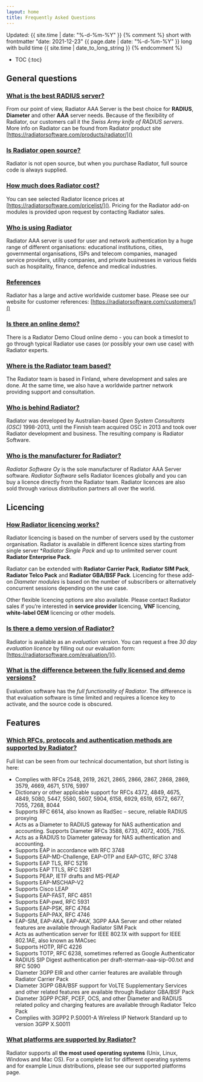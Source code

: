 ```yaml
---
layout: home
title: Frequently Asked Questions
---
```


Updated: {{ site.time | date: "%-d-%m-%Y" }}
{% comment %}
short with frontmatter "date: 2021-12-23" {{ page.date | date: "%-d-%m-%Y" }}
long with build time {{ site.time | date_to_long_string }}
{% endcomment %}

- TOC
{:toc}


## General questions

### [What is the best RADIUS server?](#what-is-the-best-radius-server)

From our point of view, Radiator AAA Server is the best choice for **RADIUS**, **Diameter** and other **AAA** server needs. Because of the flexibility of Radiator, our customers call it the *Swiss Army knife of RADIUS servers*. More info on Radiator can be found from Radiator product site [https://radiatorsoftware.com/products/radiator/]()

### [Is Radiator open source?](#is-radiator-open-source)

Radiator is not open source, but when you purchase Radiator, full source code is always supplied.

### [How much does Radiator cost?](#how-much-does-radiator-cost)

You can see selected Radiator licence prices at [https://radiatorsoftware.com/pricelist/](). Pricing for the Radiator add-on modules is provided upon request by contacting Radiator sales.

### [Who is using Radiator](#who-is-using-radiator)

Radiator AAA server is used for user and network authentication by a huge range of different organisations: educational institutions, cities, governmental organisations, ISPs and telecom companies, managed service providers, utility companies, and private businesses in various fields such as hospitality, finance, defence and medical industries.

### [References](#references)

Radiator has a large and active worldwide customer base. Please see our website for customer references: [https://radiatorsoftware.com/customers/]()


### [Is there an online demo?](#is-there-an-online-demo)

There is a Radiator Demo Cloud online demo - you can book a timeslot to go through typical Radiator use cases (or possibly your own use case) with Radiator experts.

### [Where is the Radiator team based?](#where-is-the-radiator-team-based)

The Radiator team is based in Finland, where development and sales are done. At the same time, we also have a worldwide partner network providing support and consultation.

### [Who is behind Radiator?](#who-is-behind-radiator)

Radiator was developed by Australian-based *Open System Consultants (OSC)* 1998-2013, until the Finnish team acquired OSC in 2013 and took over Radiator development and business. The resulting company is Radiator Software.

### [Who is the manufacturer for Radiator?](#who-is-the-manufacturer-for-radiator)

*Radiator Software Oy* is the sole manufacturer of Radiator AAA Server software. *Radiator Software* sells Radiator licences globally and you can buy a licence directly from the Radiator team. Radiator licences are also sold through various distribution partners all over the world.


## Licencing

### [How Radiator licencing works?](#how-radiator-licencing-works)

Radiator licencing is based on the number of servers used by the customer organisation. Radiator is available in different licence sizes starting from single server **Radiator Single Pack* and up to unlimited server count **Radiator Enterprise Pack**.

Radiator can be extended with **Radiator Carrier Pack**, **Radiator SIM Pack**, **Radiator Telco Pack** and **Radiator GBA/BSF Pack**. Licencing for these add-on *Diameter modules* is based on the number of subscribers or alternatively concurrent sessions depending on the use case. 

Other flexible licencing options are also available. Please contact Radiator sales if you’re interested in **service provider** licencing, **VNF** licencing, **white-label OEM** licencing or other models.

### [Is there a demo version of Radiator?](#is-there-a-demo-version-of-radiator)

Radiator is available as an *evaluation version*. You can request a free *30 day evaluation licence* by filling out our evaluation form: [https://radiatorsoftware.com/evaluation/]().

### [What is the difference between the fully licensed and demo versions?](#what-is-the-difference-between-the-fully-licensed-and-demo-versions)

Evaluation software has the *full functionality of Radiator*. The difference is that evaluation software is time limited and requires a licence key to activate, and the source code is obscured.

## Features

### [Which RFCs, protocols and authentication methods are supported by Radiator?](#which-rfcs-protocols-and-authentication-methods-are-supported-by-radiator)

Full list can be seen from our technical documentation, but short listing is here:

- Complies with RFCs 2548, 2619, 2621, 2865, 2866, 2867, 2868, 2869, 3579, 4669, 4671, 5176, 5997
- Dictionary or other applicable support for RFCs 4372, 4849, 4675, 4849, 5080, 5447, 5580, 5607, 5904, 6158, 6929, 6519, 6572, 6677, 7055, 7268, 8044
- Supports RFC 6614, also known as RadSec – secure, reliable RADIUS proxying
- Acts as a Diameter to RADIUS gateway for NAS authentication and accounting. Supports Diameter RFCs 3588, 6733, 4072, 4005, 7155.
- Acts as a RADIUS to Diameter gateway for NAS authentication and accounting.
- Supports EAP in accordance with RFC 3748
- Supports EAP-MD-Challenge, EAP-OTP and EAP-GTC, RFC 3748
- Supports EAP TLS, RFC 5216
- Supports EAP TTLS, RFC 5281
- Supports PEAP, IETF drafts and MS-PEAP
- Supports EAP-MSCHAP-V2
- Supports Cisco LEAP
- Supports EAP-FAST, RFC 4851
- Supports EAP-pwd, RFC 5931
- Supports EAP-PSK, RFC 4764
- Supports EAP-PAX, RFC 4746
- EAP-SIM, EAP-AKA, EAP-AKA’, 3GPP AAA Server and other related features are available through Radiator SIM Pack
- Acts as authentication server for IEEE 802.1X with support for IEEE 802.1AE, also known as MACsec
- Supports HOTP, RFC 4226
- Supports TOTP, RFC 6238, sometimes referred as Google Authenticator
- RADIUS SIP Digest authentication per draft-sterman-aaa-sip-00.txt and RFC 5090
- Diameter 3GPP EIR and other carrier features are available through Radiator Carrier Pack
- Diameter 3GPP GBA/BSF support for VoLTE Supplementary Services and other related features are available through Radiator GBA/BSF Pack
- Diameter 3GPP PCRF, PCEF, OCS, and other Diameter and RADIUS related policy and charging features are available through Radiator Telco Pack
- Complies with 3GPP2 P.S0001-A Wireless IP Network Standard up to version 3GPP X.S0011

### [What platforms are supported by Radiator?](#what-platforms-are-supported-by-radiator)

Radiator supports all **the most used operating systems** (Unix, Linux, Windows and Mac OS). For a complete list for different operating systems and for example Linux distributions, please see our supported platforms page.
